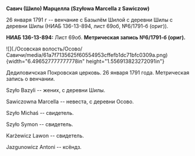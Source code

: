 **Савич (Шило) Марцелла (Szyłowa Marcella z Sawiczow)**

26 января 1791 г -- венчание с Базылём Шилой с деревни Шилы с деревни
Шилы (НИАБ 136-13-894, лист 69об, №6/1791-б (ориг)).

**НИАБ 136-13-894:** Лист 69об. **Метрическая запись №6/1791-б (ориг).**

![](./Осовская волость/Осово/Савичи/media/61a7f7135625f60554953cffefb1dc71bfc0309a.png){width="6.496527777777778in"
height="1.556913823272091in"}

Дедиловичская Покровская церковь. 26 января 1791 года. Метрическая
запись о венчании.

Szyło Bazyli -- жених, с деревни Шилы.

Sawiczowna Marcella -- невеста, с деревни Осовo.

Szyło Michaś -- свидетель.

Szyło Symon -- свидетель.

Karżewicz Lawon -- свидетель.

Jazgunowicz Antoni -- ксёндз.
